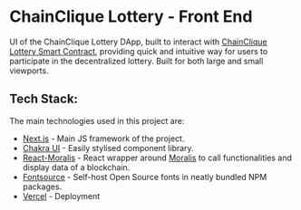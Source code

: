 
# ChainClique Lottery - Front End

UI of the ChainClique Lottery DApp, built to interact with [ChainClique Lottery Smart Contract](https://github.com/Vik-C204/ChainClique-Lottery-BackEnd-Smart-Contract), providing quick and intuitive way
for users to participate in the decentralized lottery. Built for both large and small viewports. 





## Tech Stack:

The main technologies used in this project are:

- [Next.js](https://nextjs.org/) - Main JS framework of the project.
- [Chakra UI](https://chakra-ui.com/) - Easily stylised component library.
- [React-Moralis](https://chakra-ui.com/) - React wrapper around [Moralis](https://moralis.io/) to call functionalities and display data of a blockchain.
- [Fontsource](https://fontsource.org/) - Self-host Open Source fonts in neatly bundled NPM packages.
- [Vercel](https://vercel.com/) - Deployment




